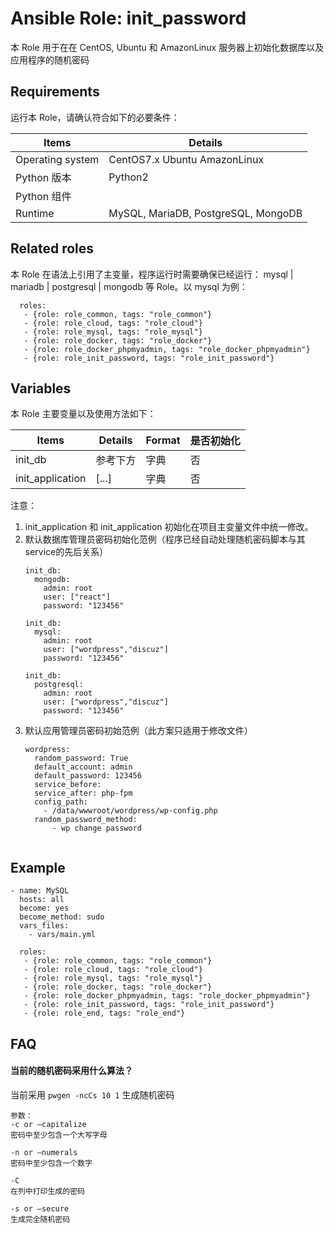 Ansible Role: init_password
=========

本 Role 用于在在 CentOS, Ubuntu 和 AmazonLinux 服务器上初始化数据库以及应用程序的随机密码

## Requirements

运行本 Role，请确认符合如下的必要条件：

| **Items**      | **Details** |
| ------------------| ------------------|
| Operating system | CentOS7.x Ubuntu AmazonLinux |
| Python 版本 | Python2  |
| Python 组件 |    |
| Runtime | MySQL, MariaDB, PostgreSQL, MongoDB |


## Related roles

本 Role 在语法上引用了主变量，程序运行时需要确保已经运行： mysql | mariadb | postgresql | mongodb 等 Role。以 mysql 为例：

```
  roles:
   - {role: role_common, tags: "role_common"}   
   - {role: role_cloud, tags: "role_cloud"}
   - {role: role_mysql, tags: "role_mysql"}
   - {role: role_docker, tags: "role_docker"}
   - {role: role_docker_phpmyadmin, tags: "role_docker_phpmyadmin"}
   - {role: role_init_password, tags: "role_init_password"} 
```


## Variables

本 Role 主要变量以及使用方法如下：

| **Items**      | **Details** | **Format**  | **是否初始化** |
| ------------------| ------------------|-----|-----|
| init_db | 参考下方  | 字典 | 否 |
| init_application | [...]   | 字典 | 否 |

注意：
1. init_application 和 init_application 初始化在项目主变量文件中统一修改。
2. 默认数据库管理员密码初始化范例（程序已经自动处理随机密码脚本与其service的先后关系）
    ```
    init_db: 
      mongodb:
        admin: root
        user: ["react"]
        password: "123456"

    init_db: 
      mysql:
        admin: root
        user: ["wordpress","discuz"]
        password: "123456"

    init_db: 
      postgresql:
        admin: root
        user: ["wordpress","discuz"]
        password: "123456"
    ```
3. 默认应用管理员密码初始范例（此方案只适用于修改文件）
    ```
    wordpress:      
      random_password: True
      default_account: admin
      default_password: 123456
      service_before:
      service_after: php-fpm
      config_path: 
        - /data/wwwroot/wordpress/wp-config.php
      random_password_method: 
          - wp change password
        
    ```


## Example

```
- name: MySQL
  hosts: all
  become: yes
  become_method: sudo 
  vars_files:
    - vars/main.yml 

  roles:
   - {role: role_common, tags: "role_common"}   
   - {role: role_cloud, tags: "role_cloud"}
   - {role: role_mysql, tags: "role_mysql"}
   - {role: role_docker, tags: "role_docker"}
   - {role: role_docker_phpmyadmin, tags: "role_docker_phpmyadmin"}
   - {role: role_init_password, tags: "role_init_password"}
   - {role: role_end, tags: "role_end"} 
```

## FAQ

#### 当前的随机密码采用什么算法？

当前采用 `pwgen -ncCs 10 1` 生成随机密码

```
参数：
-c or –capitalize
密码中至少包含一个大写字母

-n or –numerals
密码中至少包含一个数字

-C
在列中打印生成的密码

-s or –secure
生成完全随机密码
```

